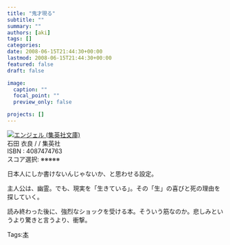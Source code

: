 ```yaml
---
title: "鬼才現る"
subtitle: ""
summary: ""
authors: [aki]
tags: []
categories: 
date: 2008-06-15T21:44:30+00:00
lastmod: 2008-06-15T21:44:30+00:00
featured: false
draft: false

image:
  caption: ""
  focal_point: ""
  preview_only: false

projects: []
---
```

![](https://ecx.images-amazon.com/images/I/519BgTth8PL._SL160_.jpg)[エンジェル (集英社文庫)](http://item.excite.co.jp/detail/ASIN_4087474763)  
石田 衣良 / / 集英社  
ISBN : 4087474763  
スコア選択: ※※※※※  
  
日本人にしか書けないんじゃないか、と思わせる設定。  
  
主人公は、幽霊。でも、現実を「生きている」。その「生」の喜びと死の理由を探していく。  
  
  
  
読み終わった後に、強烈なショックを受ける本。そういう筋なのか。悲しみというより驚きと言うより、衝撃。

Tags:[本](http://mrk0369.exblog.jp/tags/%E6%9C%AC/) 

